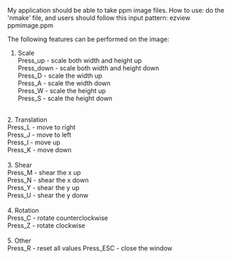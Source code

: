 My application should be able to take ppm image files.
How to use: 
do the 'nmake' file, and users should follow this input pattern: ezview ppmimage.ppm

The following features can be performed on the image:<br/>
1. Scale<br/>
Press_up - scale both width and height up<br/>
Press_down - scale both width and height down<br/>
Press_D - scale the width up<br/>
Press_A - scale the width down<br/>
Press_W - scale the height up<br/>
Press_S - scale the height down<br/>
<br/>
2. Translation<br/>
Press_L - move to right<br/>
Press_J - move to left<br/>
Press_I - move up<br/>
Press_K - move down<br/>
<br/>
3. Shear<br/>
Press_M - shear the x up<br/>
Press_N - shear the x down<br/>
Press_Y - shear the y up<br/>
Press_U - shear the y donw<br/>
<br/>
4. Rotation<br/>
Press_C - rotate counterclockwise<br/>
Press_Z - rotate clockwise<br/>
<br/>
5. Other<br/>
Press_R - reset all values
Press_ESC - close the window
